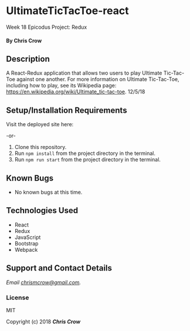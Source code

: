 # UltimateTicTacToe-react
Week 18 Epicodus Project: Redux

#### By **Chris Crow**

## Description
A React-Redux application that allows two users to play Ultimate Tic-Tac-Toe against one another. For more information on Ultimate Tic-Tac-Toe, including how to play, see its Wikipedia page: https://en.wikipedia.org/wiki/Ultimate_tic-tac-toe.
12/5/18

## Setup/Installation Requirements

Visit the deployed site here:

-or-

1. Clone this repository.
2. Run `npm install` from the project directory in the terminal.
3. Run `npm run start` from the project directory in the terminal.

## Known Bugs
* No known bugs at this time.

## Technologies Used
* React
* Redux
* JavaScript
* Bootstrap
* Webpack

## Support and Contact Details
  
_Email chrismcrow@gmail.com._
   
### License
MIT

Copyright (c) 2018 **_Chris Crow_**
